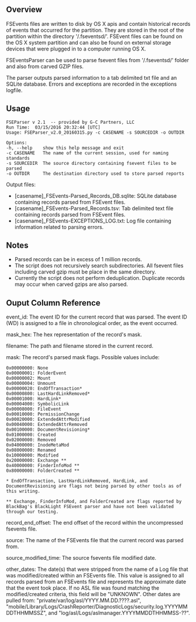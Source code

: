 Overview
---------------------

FSEvents files are written to disk by OS X apis and contain historical records of events that occurred for the partition. They are stored in the root of the partition within the directory '/.fseventsd/'. FSEvent files can be found on the OS X system partition and can also be found on external storage devices that were plugged in to a computer running OS X.

FSEventsParser can be used to parse fsevent files from '/.fseventsd/' folder and also from carved GZIP files. 

The parser outputs parsed information to a tab delimited txt file and an SQLite database. Errors and exceptions are recorded in the exceptions logfile.

Usage
---------------------

    FSEParser v 2.1  -- provided by G-C Partners, LLC
    Run Time:  03/15/2016 20:32:44 [UTC]
    Usage: FSEParser_v2.0_20160315.py -c CASENAME -s SOURCEDIR -o OUTDIR
     
    Options:
    -h, --help    show this help message and exit
    -c CASENAME   The name of the current session, used for naming standards
    -s SOURCEDIR  The source directory containing fsevent files to be parsed
    -o OUTDIR     The destination directory used to store parsed reports

Output files:
-	[casename]_FSEvents-Parsed_Records_DB.sqlite: SQLite database containing records parsed from FSEvent files.
-	[casename]_FSEvents-Parsed_Records.tsv: Tab delimited text file containing records parsed from FSEvent files.
-	[casename]_FSEvents-EXCEPTIONS_LOG.txt: Log file containing information related to parsing errors.

Notes
----------------------

- Parsed records can be in excess of 1 million records.
- The script does not recursively search subdirectories. All fsevent files including carved gzip must be place in the same directory.
- Currently the script does not perform deduplication. Duplicate records may occur when carved gzips are also parsed.


Ouput Column Reference
-----------------------

event_id: The event ID for the current record that was parsed. The event ID (WD) is assigned to a file in chronological order, as the event occurred.

mask_hex: The hex representation of the record's mask.

filename: The path and filename stored in the current record.

mask: The record's parsed mask flags. Possible values include: 

    0x00000000: None
    0x00000001: FolderEvent
    0x00000002: Mount
    0x00000004: Unmount
    0x00000020: EndOfTransaction*
    0x00000800: LastHardLinkRemoved*
    0x00001000: HardLink*
    0x00004000: SymbolicLink
    0x00008000: FileEvent
    0x00010000: PermissionChange
    0x00020000: ExtendedAttrModified
    0x00040000: ExtendedAttrRemoved
    0x00100000: DocumentRevisioning*
    0x01000000: Created
    0x02000000: Removed
    0x04000000: InodeMetaMod
    0x08000000: Renamed
    0x10000000: Modified
    0x20000000: Exchange **
    0x40000000: FinderInfoMod **
    0x80000000: FolderCreated **
     
    * EndOfTransaction, LastHardLinkRemoved, HardLink, and DocumentRevisioning are flags not being parsed by other tools as of this writing.
     
    ** Exchange, FinderInfoMod, and FolderCreated are flags reported by BlackBag's BlackLight FSEvent parser and have not been validated through our testing.

record_end_offset: The end offset of the record within the uncompressed fsevents file.

source: The name of the FSEvents file that the current record was parsed from.

source_modified_time: The source fsevents file modified date.

other_dates: The date(s) that were stripped from the name of a Log file that was modified/created within an FSEvents file. This value is assigned to all records parsed from an FSEvents file and represents the approximate date that the event took place. If no ASL file was found matching the modified/created criteria, this field will be "UNKNOWN". Other dates are pulled from: "private/var/log/asl/YYYY.MM.DD.????.asl", "mobile/Library/Logs/CrashReporter/DiagnosticLogs/security.log.YYYYMMDDTHHMMSSZ", and "log/asl/Logs/aslmanager.YYYYMMDDTHHMMSS-??".





